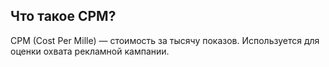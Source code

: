 ## Что такое CPM?
CPM (Cost Per Mille) — стоимость за тысячу показов. Используется для оценки охвата рекламной кампании.